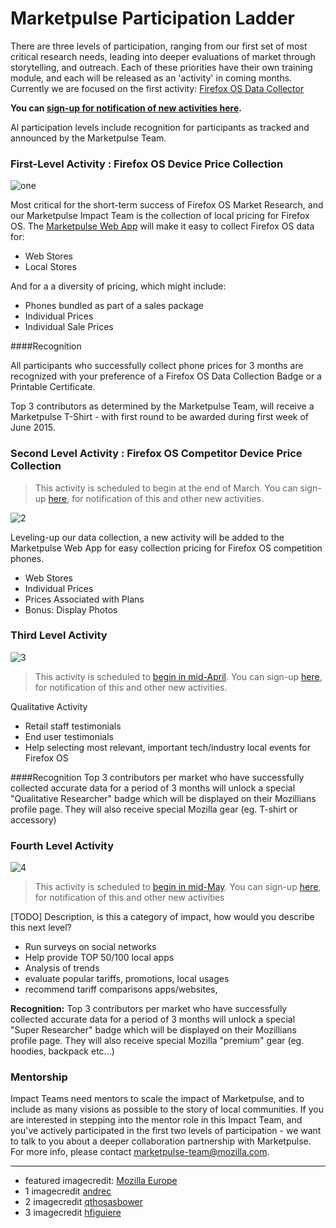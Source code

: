 # Marketpulse Participation Ladder


There are three levels of participation, ranging from our first set of most critical research needs, leading into deeper evaluations of market through storytelling, and outreach.  Each of these priorities have their own training module, and each will be released as an 'activity' in coming months.  Currently we are focused on the first activity:  [Firefox OS Data Collector](http://education.mozilla-community.org/modules/market_pulse/participation_ladder_1)

**You can [sign-up for notification of new activities here](https://docs.google.com/forms/d/1RLcSS9r1i-gMig1hRBg6gb86VWspvsan5OVdpfRWT-M/viewform?usp=send_form).**

Al participation levels include recognition for participants as tracked and announced by the Marketpulse Team.

### First-Level Activity : Firefox OS Device Price Collection
![one](http://tiptoes.ca/wp-content/uploads/2015/02/2893549851_ef5121f78b_m.jpg)

Most critical for the short-term success of Firefox OS Market Research, and our Marketpulse Impact Team is the collection of local pricing for Firefox OS.  The [Marketpulse Web App](https://marketpulse.mozilla.community/) will make it easy to collect Firefox OS data for:

* Web Stores
* Local Stores   

And for a a diversity of pricing, which might include:

* Phones bundled as part of a sales package
* Individual Prices
* Individual Sale Prices

####Recognition

All participants who successfully collect phone prices for 3 months are recognized with your preference of a Firefox OS Data Collection Badge or a Printable Certificate.

Top 3 contributors as determined by the Marketpulse Team, will receive a Marketpulse T-Shirt - with first round to be awarded during first week of June 2015.

### Second Level Activity : Firefox OS Competitor Device Price Collection
> This activity is scheduled to begin at the end of March. You can sign-up [here](https://docs.google.com/forms/d/1RLcSS9r1i-gMig1hRBg6gb86VWspvsan5OVdpfRWT-M/viewform?usp=send_form), for notification of this and other new activities.

![2](http://tiptoes.ca/wp-content/uploads/2015/02/3563420741_847725b086_m.jpg)

Leveling-up our data collection, a new activity will be added to the Marketpulse Web App for easy collection pricing for Firefox OS competition phones.


* Web Stores
* Individual Prices
* Prices Associated with Plans
* Bonus: Display Photos

### Third Level Activity

![3](http://tiptoes.ca/wp-content/uploads/2015/02/4802869688_cdc82146a0_m.jpg)

> This activity is scheduled to [begin in mid-April](https://docs.google.com/forms/d/1RLcSS9r1i-gMig1hRBg6gb86VWspvsan5OVdpfRWT-M/viewform?usp=send_form). You can sign-up [here](https://docs.google.com/forms/d/1RLcSS9r1i-gMig1hRBg6gb86VWspvsan5OVdpfRWT-M/viewform?usp=send_form), for notification of this and other new activities.

Qualitative Activity

* Retail staff testimonials
* End user testimonials
* Help selecting most relevant, important tech/industry local events for Firefox OS

####Recognition
Top 3 contributors per market who have successfully collected accurate data for a period of 3 months will unlock a special "Qualitative Researcher" badge which will be displayed on their Mozillians profile page. They will also receive special Mozilla gear (eg. T-shirt or accessory)

### Fourth Level Activity

![4](http://tiptoes.ca/wp-content/uploads/2015/02/4119973735_af899a27e9_q.jpg)

> This activity is scheduled to [begin in mid-May](https://docs.google.com/forms/d/1RLcSS9r1i-gMig1hRBg6gb86VWspvsan5OVdpfRWT-M/viewform?usp=send_form). You can sign-up [here](https://docs.google.com/forms/d/1RLcSS9r1i-gMig1hRBg6gb86VWspvsan5OVdpfRWT-M/viewform?usp=send_form), for notification of this and other new activities

[TODO] Description, is this a category of impact, how would you describe this next level?

* Run surveys on social networks
* Help provide TOP 50/100 local apps
* Analysis of trends
* evaluate popular tariffs, promotions, local usages
* recommend tariff comparisons apps/websites, 

**Recognition:** Top 3 contributors per market who have successfully collected accurate data for a period of 3 months will unlock a special "Super Researcher" badge which will be displayed on their Mozillians profile page. They will also receive special Mozilla "premium" gear (eg. hoodies, backpack etc...)

### Mentorship

Impact Teams need mentors to scale the impact of Marketpulse, and to include as many visions as possible to the story of local communities.  If you are interested in stepping into the mentor role in this Impact Team, and you've actively participated in the first two levels of participation - we want to talk to you about a deeper collaboration partnership with Marketpulse.  For more info, please contact [marketpulse-team@mozilla.com](mailto:marketpulse-team@mozilla.com).


---

* featured imagecredit: [Mozilla Europe](https://www.flickr.com/photos/mozillaeu/)
* 1 imagecredit [andrec](https://www.flickr.com/photos/andrec/)
* 2 imagecredit [qthosasbower](https://www.flickr.com/photos/qthomasbower/)
* 3 imagecredit [hfiguiere]()
